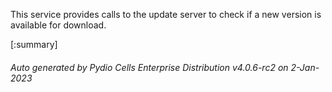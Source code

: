






This service provides calls to the update server to check if a new version is available for download.

[:summary]

###### Auto generated by Pydio Cells Enterprise Distribution v4.0.6-rc2 on 2-Jan-2023
